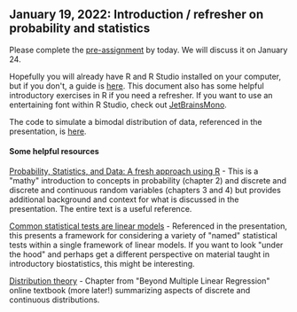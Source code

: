 ## January 19, 2022: Introduction / refresher on probability and statistics

Please complete the [pre-assignment](./HW0.R) by today. We will discuss it on January 24. 

Hopefully you will already have R and R Studio installed on your computer, but if you don't, a guide is [here](https://rstudio-education.github.io/hopr/starting.html). This document also has some helpful introductory exercises in R if you need a refresher. If you want to use an entertaining font within R Studio, check out [JetBrainsMono](https://www.jetbrains.com/lp/mono/).

The code to simulate a bimodal distribution of data, referenced in the presentation, is [here](./bimodal.R).

#### Some helpful resources

[Probability, Statistics, and Data: A fresh approach using R](https://mathstat.slu.edu/~speegle/_book/probchapter.html) - This is a "mathy" introduction to concepts in probability (chapter 2) and discrete and discrete and continuous random variables (chapters 3 and 4) but provides additional background and context for what is discussed in the presentation. The entire text is a useful reference. 

[Common statistical tests are linear models](https://lindeloev.github.io/tests-as-linear/) - Referenced in the presentation, this presents a framework for considering a variety of "named" statistical tests within a single framework of linear models. If you want to look "under the hood" and perhaps get a different perspective on material taught in introductory biostatistics, this might be interesting.

[Distribution theory](https://bookdown.org/roback/bookdown-BeyondMLR/ch-distthry.html) - Chapter from "Beyond Multiple Linear Regression" online textbook (more later!) summarizing aspects of discrete and continuous distributions.
